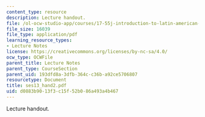 ```yaml
---
content_type: resource
description: Lecture handout.
file: /ol-ocw-studio-app/courses/17-55j-introduction-to-latin-american-studies-fall-2006/d0883b9013f3c15f52b086a493a4b467_ses13_hand2.pdf
file_size: 16039
file_type: application/pdf
learning_resource_types:
- Lecture Notes
license: https://creativecommons.org/licenses/by-nc-sa/4.0/
ocw_type: OCWFile
parent_title: Lecture Notes
parent_type: CourseSection
parent_uid: 193dfd8a-3dfb-364c-c36b-a92ce5706807
resourcetype: Document
title: ses13_hand2.pdf
uid: d0883b90-13f3-c15f-52b0-86a493a4b467
---
```

Lecture handout.